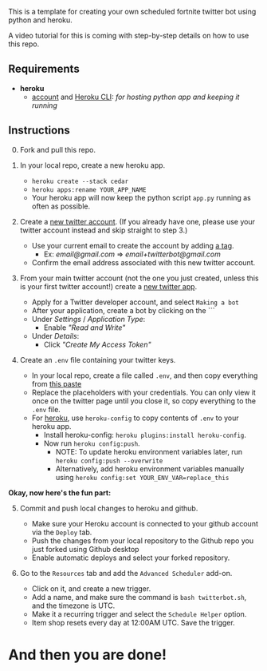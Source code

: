 This is a template for creating your own scheduled fortnite twitter bot using python and heroku.

A video tutorial for this is coming with step-by-step details on how to use this repo.

Requirements
--------
* __heroku__
   * [account](https://www.heroku.com/) and [Heroku CLI](https://devcenter.heroku.com/articles/heroku-cli#download-and-install): _for hosting python app and keeping it running_

Instructions
--------
0. Fork and pull this repo.

1. In your local repo, create a new heroku app.
    * ```heroku create --stack cedar```
    * ```heroku apps:rename YOUR_APP_NAME```
    * Your heroku app will now keep the python script ```app.py``` running as often as possible.

2. Create a [new twitter account](https://twitter.com/). (If you already have one, please use your twitter account instead and skip straight to step 3.)
    * Use your current email to create the account by adding [a tag](http://en.wikipedia.org/wiki/Email_address#Address_tags).
       - Ex: _email@gmail.com_ => _email+twitterbot@gmail.com_
    * Confirm the email address associated with this new twitter account.

3. From your main twitter account (not the one you just created, unless this is your first twitter account!) create a [new twitter app](https://apps.twitter.com).
    * Apply for a Twitter developer account, and select ```Making a bot```
    * After your application, create a bot by clicking on the ```
    * Under _Settings_ / _Application Type_:
        - Enable _"Read and Write"_
    * Under _Details_:
        - Click _"Create My Access Token"_

4. Create an `.env` file containing your twitter keys.
    * In your local repo, create a file called ```.env```, and then copy everything from [this paste](https://pastebin.com/PxJnKrFq)
    * Replace the placeholders with your credentials. You can only view it once on the twitter page until you close it, so copy everything to the ```.env``` file.
    * For [heroku](https://devcenter.heroku.com/articles/config-vars), use ```heroku-config``` to copy contents of ```.env``` to your heroku app.
        - Install heroku-config: ```heroku plugins:install heroku-config```.
        - Now run ```heroku config:push```.
            - NOTE: To update heroku environment variables later, run ```heroku config:push --overwrite```
            - Alternatively, add heroku environment variables manually using ```heroku config:set YOUR_ENV_VAR=replace_this```

__Okay, now here's the fun part:__

5. Commit and push local changes to heroku and github.
    * Make sure your Heroku account is connected to your github account via the ```Deploy``` tab.
    * Push the changes from your local repository to the Github repo you just forked using Github desktop
    * Enable automatic deploys and select your forked repository.
    
6. Go to the ```Resources``` tab and add the ```Advanced Scheduler``` add-on.
    * Click on it, and create a new trigger.
    * Add a name, and make sure the command is ```bash twitterbot.sh```, and the timezone is UTC.
    * Make it a recurring trigger and select the ```Schedule Helper``` option.
    * Item shop resets every day at 12:00AM UTC. Save the trigger.

# And then you are done!
